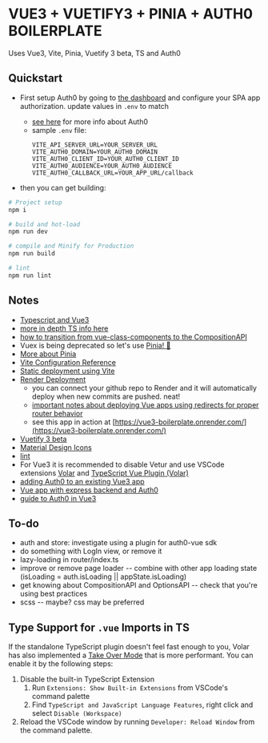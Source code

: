 # VUE3 + VUETIFY3 + PINIA + AUTH0 BOILERPLATE

Uses Vue3, Vite, Pinia, Vuetify 3 beta, TS and Auth0

## Quickstart
* First setup Auth0 by going to [the dashboard](https://manage.auth0.com/dashboard/) and configure your SPA app authorization. update values in `.env` to match
    - [see here](https://developer.auth0.com/resources/guides/spa/vue/basic-authentication) for more info about Auth0
    - sample `.env` file:
        ```
        VITE_API_SERVER_URL=YOUR_SERVER_URL
        VITE_AUTH0_DOMAIN=YOUR_AUTH0_DOMAIN
        VITE_AUTH0_CLIENT_ID=YOUR_AUTH0_CLIENT_ID
        VITE_AUTH0_AUDIENCE=YOUR_AUTH0_AUDIENCE
        VITE_AUTH0_CALLBACK_URL=YOUR_APP_URL/callback
        ```

* then you can get building:
```sh
# Project setup
npm i

# build and hot-load
npm run dev

# compile and Minify for Production
npm run build

# lint
npm run lint
```

## Notes
* [Typescript and Vue3](https://vuejs.org/guide/typescript/overview.html)
* [more in depth TS info here](https://blog.logrocket.com/how-to-use-vue-3-typescript/)
* [how to transition from vue-class-components to the CompositionAPI](https://levelup.gitconnected.com/from-vue-class-component-to-composition-api-ef3c3dd5fdda)
* Vuex is being deprecated so let's use [Pinia! 🍍](https://pinia.vuejs.org/core-concepts/)
* [More about Pinia](https://www.vuemastery.com/blog/advantages-of-pinia-vs-vuex/)
* [Vite Configuration Reference](https://vitejs.dev/config/)
* [Static deployment using Vite](https://vitejs.dev/guide/static-deploy.html)
* [Render Deployment](https://dashboard.render.com/)
    - you can connect your github repo to Render and it will automatically deploy when new commits are pushed. neat!
    - [important notes about deploying Vue apps using redirects for proper router behavior](https://render.com/docs/deploy-vue-js)
    - see this app in action at [https://vue3-boilerplate.onrender.com/](https://vue3-boilerplate.onrender.com/)
* [Vuetify 3 beta](https://next.vuetifyjs.com/en/)
* [Material Design Icons](https://materialdesignicons.com/)
* [lint](https://eslint.org/)
* For Vue3 it is recommended to disable Vetur and use VSCode extensions [Volar](https://marketplace.visualstudio.com/items?itemName=Vue.volar) and [TypeScript Vue Plugin (Volar)](https://marketplace.visualstudio.com/items?itemName=Vue.vscode-typescript-vue-plugin)
* [adding Auth0 to an existing Vue3 app](https://developer.auth0.com/resources/guides/spa/vue/basic-authentication)
* [Vue app with express backend and Auth0](https://auth0.com/blog/how-to-make-secure-http-requests-with-vue-and-express/)
* [guide to Auth0 in Vue3](https://developer.auth0.com/resources/code-samples/full-stack/hello-world/basic-access-control/spa/vue-javascript-with-composition-api/express-typescript)


## To-do
* auth and store: investigate using a plugin for auth0-vue sdk
* do something with LogIn view, or remove it
* lazy-loading in router/index.ts
* improve or remove page loader -- combine with other app loading state (isLoading = auth.isLoading || appState.isLoading)
* get knowing about CompositionAPI and OptionsAPI -- check that you're using best practices
* scss -- maybe? css may be preferred


## Type Support for `.vue` Imports in TS
If the standalone TypeScript plugin doesn't feel fast enough to you, Volar has also implemented a [Take Over Mode](https://github.com/johnsoncodehk/volar/discussions/471#discussioncomment-1361669) that is more performant. You can enable it by the following steps:

1. Disable the built-in TypeScript Extension
    1) Run `Extensions: Show Built-in Extensions` from VSCode's command palette
    2) Find `TypeScript and JavaScript Language Features`, right click and select `Disable (Workspace)`
2. Reload the VSCode window by running `Developer: Reload Window` from the command palette.

